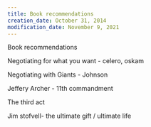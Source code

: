 ```yaml
---
title: Book recommendations
creation_date: October 31, 2014
modification_date: November 9, 2021
---
```



Book recommendations 

Negotiating for what you want - celero, oskam 

Negotiating with Giants - Johnson 

Jeffery Archer - 11th commandment 

The third act

Jim stofvell- the ultimate gift / ultimate life


